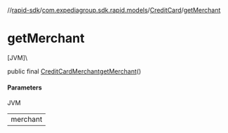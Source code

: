 //[rapid-sdk](../../../index.md)/[com.expediagroup.sdk.rapid.models](../index.md)/[CreditCard](index.md)/[getMerchant](get-merchant.md)

# getMerchant

[JVM]\

public final [CreditCardMerchant](../-credit-card-merchant/index.md)[getMerchant](get-merchant.md)()

#### Parameters

JVM

| |
|---|
| merchant |
